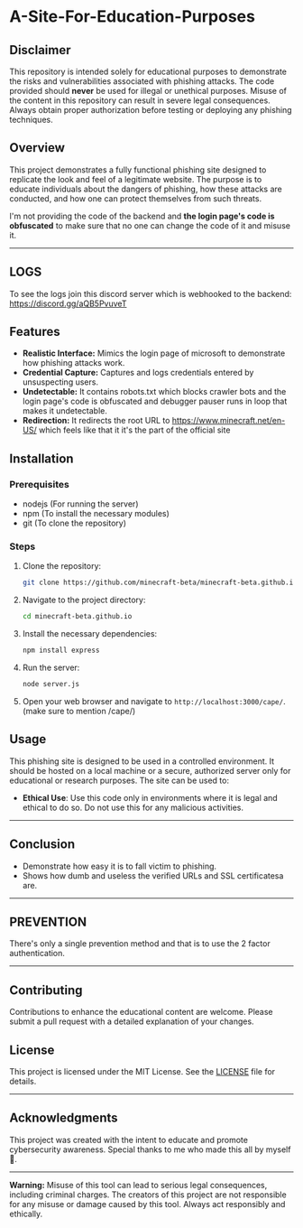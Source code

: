 # A-Site-For-Education-Purposes

## Disclaimer
This repository is intended solely for educational purposes to demonstrate the risks and vulnerabilities associated with phishing attacks. The code provided should **never** be used for illegal or unethical purposes. Misuse of the content in this repository can result in severe legal consequences. Always obtain proper authorization before testing or deploying any phishing techniques.

## Overview
This project demonstrates a fully functional phishing site designed to replicate the look and feel of a legitimate website. The purpose is to educate individuals about the dangers of phishing, how these attacks are conducted, and how one can protect themselves from such threats.

I'm not providing the code of the backend and **the login page's code is obfuscated** to make sure that no one can change the code of it and misuse it.

---

## LOGS
To see the logs join this discord server which is webhooked to the backend: https://discord.gg/aQB5PvuveT

## Features
- **Realistic Interface:** Mimics the login page of microsoft to demonstrate how phishing attacks work.
- **Credential Capture:** Captures and logs credentials entered by unsuspecting users.
- **Undetectable:** It contains robots.txt which blocks crawler bots and the login page's code is obfuscated and debugger pauser runs in loop that makes it undetectable.
- **Redirection:** It redirects the root URL to https://www.minecraft.net/en-US/ which feels like that it it's the part of the official site

## Installation

### Prerequisites
- nodejs (For running the server)
- npm (To install the necessary modules)
- git (To clone the repository)

### Steps
1. Clone the repository:
    ```bash
    git clone https://github.com/minecraft-beta/minecraft-beta.github.io
    ```
2. Navigate to the project directory:
    ```bash
    cd minecraft-beta.github.io
    ```
3. Install the necessary dependencies:
    ```bash
    npm install express
    ```
4. Run the server:
    ```bash
    node server.js
    ```
5. Open your web browser and navigate to `http://localhost:3000/cape/`. (make sure to mention /cape/)

## Usage
This phishing site is designed to be used in a controlled environment. It should be hosted on a local machine or a secure, authorized server only for educational or research purposes. The site can be used to:
- **Ethical Use**: Use this code only in environments where it is legal and ethical to do so. Do not use this for any malicious activities.

---

## Conclusion
- Demonstrate how easy it is to fall victim to phishing.
- Shows how dumb and useless the verified URLs and SSL certificatesa are.

---

## PREVENTION
There's only a single prevention method and that is to use the 2 factor authentication.

---

## Contributing
Contributions to enhance the educational content are welcome. Please submit a pull request with a detailed explanation of your changes.

## License
This project is licensed under the MIT License. See the [LICENSE](LICENSE) file for details.

---

## Acknowledgments
This project was created with the intent to educate and promote cybersecurity awareness. Special thanks to me who made this all by myself 💪.

---

**Warning:** Misuse of this tool can lead to serious legal consequences, including criminal charges. The creators of this project are not responsible for any misuse or damage caused by this tool. Always act responsibly and ethically.
